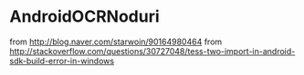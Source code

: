 # AndroidOCRNoduri

from http://blog.naver.com/starwoin/90164980464
from http://stackoverflow.com/questions/30727048/tess-two-import-in-android-sdk-build-error-in-windows
